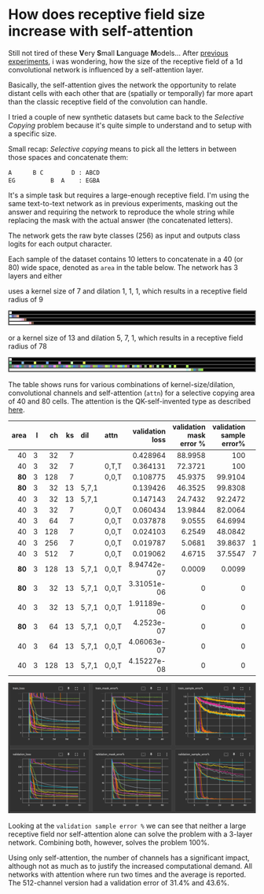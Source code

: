 # How does receptive field size increase with self-attention

Still not tired of these **V**ery **S**mall **L**anguage **M**odels...
After [previous experiments](2024-12-14-selcopy.md), i was wondering, how the size of the 
receptive field of a 1d convolutional network is influenced by a self-attention layer.

Basically, the self-attention gives the network the opportunity to relate distant cells with
each other that are (spatially or temporally) far more apart than the classic 
receptive field of the convolution can handle.

I tried a couple of new synthetic datasets but came back to the *Selective Copying* problem
because it's quite simple to understand and to setup with a specific size. 

Small recap: *Selective copying* means to pick all the letters in between those spaces and 
concatenate them:

    A      B C        D : ABCD
    EG          B  A    : EGBA

It's a simple task but requires a large-enough receptive field. I'm using the same text-to-text
network as in previous experiments, masking out the answer and requiring the network to reproduce
the whole string while replacing the mask with the actual answer (the concatenated letters).

The network gets the raw byte classes (256) as input and outputs class logits for each output character.

Each sample of the dataset contains 10 letters to concatenate in a 40 (or 80) wide space, denoted
as `area` in the table below. The network has 3 layers and either

uses a kernel size of 7 and dilation 1, 1, 1, which results in a receptive field radius of 9

![receptive field plot](img/selcopy2/conv-l3-ks7-dil1-1-1.png)

or a kernel size of 13 and dilation 5, 7, 1, which results in a receptive field radius of 78

![receptive field plot](img/selcopy2/conv-l3-ks13-dil3-5-1.png)

The table shows runs for various combinations of kernel-size/dilation, convolutional channels
and self-attention (`attn`) for a selective copying area of 40 and 80 cells. The attention
is the QK-self-invented type as described [here](2024-12-15-selcopy2.md#attention-please). 


|   area |   l |   ch |   ks | dil   | attn  | validation loss |  validation mask error % | validation sample error% |   model params |   train time (minutes) |   throughput |
|-------:|----:|-----:|-----:|:------|:------|----------------:|-------------------------:|-------------------------:|---------------:|-----------------------:|-------------:|
|     40 |   3 |   32 |    7 |       |       |        0.428964 |                  88.9958 |                      100 |         29,920 |                   5.98 |     10,867/s |
|     40 |   3 |   32 |    7 |       | 0,T,T |        0.364131 |                  72.3721 |                      100 |         44,320 |                   6.99 |      9,302/s |
| **80** |   3 |  128 |    7 |       | 0,0,T |        0.108775 |                  45.9375 |                  99.9104 |        492,544 |                  12.59 |      5,162/s |
| **80** |   3 |   32 |   13 | 5,7,1 |       |        0.139426 |                  46.3525 |                  99.8308 |         48,352 |                  16.95 |      3,834/s |
|     40 |   3 |   32 |   13 | 5,7,1 |       |        0.147143 |                  24.7432 |                  92.2472 |         48,352 |                   7.23 |      8,984/s |
|     40 |   3 |   32 |    7 |       | 0,0,T |        0.060434 |                  13.9844 |                  82.0064 |         37,120 |                   6.22 |     10,457/s |
|     40 |   3 |   64 |    7 |       | 0,0,T |        0.037878 |                   9.0555 |                  64.6994 |        131,584 |                  15.77 |      4,122/s |
|     40 |   3 |  128 |    7 |       | 0,0,T |        0.024103 |                   6.2549 |                  48.0842 |        492,544 |                   9.22 |      7,051/s |
|     40 |   3 |  256 |    7 |       | 0,0,T |        0.019787 |                   5.0681 |                  39.8637 |      1,902,592 |                  19.93 |      3,260/s |
|     40 |   3 |  512 |    7 |       | 0,0,T |        0.019062 |                   4.6715 |                  37.5547 |      7,475,200 |                   45.6 |      1,425/s |
| **80** |   3 |  128 |   13 | 5,7,1 | 0,0,T |     8.94742e-07 |                   0.0009 |                   0.0099 |        885,760 |                  17.85 |      3,641/s |
| **80** |   3 |   32 |   13 | 5,7,1 | 0,0,T |     3.31051e-06 |                        0 |                        0 |         61,696 |                  24.17 |      2,689/s |
|     40 |   3 |   32 |   13 | 5,7,1 | 0,0,T |     1.91189e-06 |                        0 |                        0 |         61,696 |                   8.72 |      7,454/s |
| **80** |   3 |   64 |   13 | 5,7,1 | 0,0,T |      4.2523e-07 |                        0 |                        0 |        229,888 |                  10.02 |      6,489/s |
|     40 |   3 |   64 |   13 | 5,7,1 | 0,0,T |     4.06063e-07 |                        0 |                        0 |        229,888 |                   7.97 |      8,153/s |
|     40 |   3 |  128 |   13 | 5,7,1 | 0,0,T |     4.15227e-08 |                        0 |                        0 |        885,760 |                  12.63 |      5,144/s |

![error curves](img/selcopy2/selcopy3_error-curves.png)

Looking at the `validation sample error %` we can see that neither a large receptive field nor 
self-attention alone can solve the problem with a 3-layer network. Combining both, however, solves
the problem 100%. 

Using only self-attention, the number of channels has a significant impact, 
although not as much as to justify the increased computational demand. All networks with attention
where run two times and the average is reported. The 512-channel version had a validation error
of 31.4% and 43.6%.

